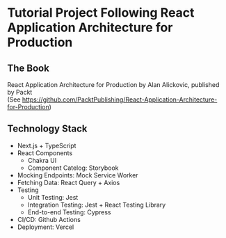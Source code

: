 # Tutorial Project Following React Application Architecture for Production

## The Book
React Application Architecture for Production by Alan Alickovic, published by Packt <br/>
(See https://github.com/PacktPublishing/React-Application-Architecture-for-Production)

## Technology Stack
- Next.js + TypeScript
- React Components
  - Chakra UI
  - Component Catelog: Storybook
- Mocking Endpoints: Mock Service Worker
- Fetching Data: React Query + Axios
- Testing
  - Unit Testing: Jest
  - Integration Testing: Jest + React Testing Library
  - End-to-end Testing: Cypress
- CI/CD: Github Actions
- Deployment: Vercel